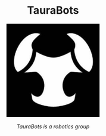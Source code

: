 <h1 align="center">TauraBots
</h1>
<p align="center"><img src="https://github.com/TauraBots/.github/blob/main/profile/assets/icon.jpg" height="250" alt="TauraBots" /></p>

<p align="center"><i>TauraBots is a robotics group</i></p>

##

